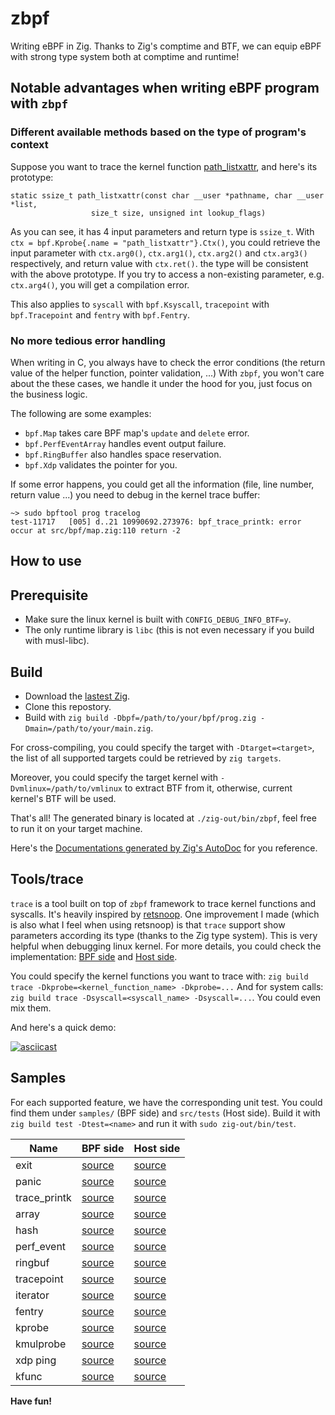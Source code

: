 # zbpf
Writing eBPF in Zig. Thanks to Zig's comptime and BTF, we can equip eBPF with strong type system both at comptime and runtime!

## Notable advantages when writing eBPF program with `zbpf`

### Different available methods based on the type of program's context

Suppose you want to trace the kernel function [path_listxattr](https://github.com/torvalds/linux/blob/7475e51b87969e01a6812eac713a1c8310372e8a/fs/xattr.c#L856-L857),
and here's its prototype:

```
static ssize_t path_listxattr(const char __user *pathname, char __user *list,
			      size_t size, unsigned int lookup_flags)
```
As you can see, it has 4 input parameters and return type is `ssize_t`.
With `ctx = bpf.Kprobe{.name = "path_listxattr"}.Ctx()`, you could retrieve
the input parameter with `ctx.arg0()`, `ctx.arg1()`, `ctx.arg2()` and `ctx.arg3()` respectively,
and return value with `ctx.ret()`.
the type will be consistent with the above prototype. If you try to access a non-existing
parameter, e.g. `ctx.arg4()`, you will get a compilation error.

This also applies to `syscall` with `bpf.Ksyscall`, `tracepoint` with `bpf.Tracepoint` and
`fentry` with `bpf.Fentry`.

### No more tedious error handling

When writing in C, you always have to check the error conditions
(the return value of the helper function, pointer validation, ...)
With `zbpf`, you won't care about the these cases, we handle it under the hood for you,
just focus on the business logic.

The following are some examples:

- `bpf.Map` takes care BPF map's `update` and `delete` error.
- `bpf.PerfEventArray` handles event output failure.
- `bpf.RingBuffer` also handles space reservation.
- `bpf.Xdp` validates the pointer for you.

If some error happens, you could get all the information (file, line number, return value ...)
you need to debug in the kernel trace buffer:

```
~> sudo bpftool prog tracelog
test-11717   [005] d..21 10990692.273976: bpf_trace_printk: error occur at src/bpf/map.zig:110 return -2
```

## How to use

## Prerequisite

- Make sure the linux kernel is built with `CONFIG_DEBUG_INFO_BTF=y`.
- The only runtime library is `libc` (this is not even necessary if you build with musl-libc).

## Build

- Download the [lastest Zig](https://ziglang.org/download/).
- Clone this repostory.
- Build with `zig build -Dbpf=/path/to/your/bpf/prog.zig -Dmain=/path/to/your/main.zig`.

For cross-compiling, you could specify the target with `-Dtarget=<target>`,
the list of all supported targets could be retrieved by `zig targets`.

Moreover, you could specify the target kernel with `-Dvmlinux=/path/to/vmlinux`
to extract BTF from it, otherwise, current kernel's BTF will be used.

That's all! The generated binary is located at `./zig-out/bin/zbpf`,
feel free to run it on your target machine.

Here's the [Documentations generated by Zig's AutoDoc](https://tw4452852.github.io/zbpf)
for you reference.

## Tools/trace

`trace` is a tool built on top of `zbpf` framework to trace kernel functions and syscalls.
It's heavily inspired by [retsnoop](https://github.com/anakryiko/retsnoop).
One improvement I made (which is also what I feel when using retsnoop) is that `trace` support
show parameters according its type (thanks to the Zig type system).
This is very helpful when debugging linux kernel.
For more details, you could check the implementation: [BPF side](https://github.com/tw4452852/zbpf/blob/main/src/trace.bpf.zig)
and [Host side](https://github.com/tw4452852/zbpf/blob/main/src/trace.zig).

You could specify the kernel functions you want to trace with: `zig build trace -Dkprobe=<kernel_function_name> -Dkprobe=...`
And for system calls: `zig build trace -Dsyscall=<syscall_name> -Dsyscall=...`.
You could even mix them.

And here's a quick demo:

[![asciicast](https://asciinema.org/a/620205.svg)](https://asciinema.org/a/620205)

## Samples

For each supported feature, we have the corresponding unit test.
You could find them under `samples/` (BPF side) and `src/tests` (Host side).
Build it with `zig build test -Dtest=<name>` and run it with `sudo zig-out/bin/test`.

Name | BPF side | Host side
--- | --- | ---
exit | [source](samples/exit.zig) | [source](src/tests/exit.zig)
panic | [source](samples/panic.zig) | [source](src/tests/panic.zig)
trace_printk | [source](samples/trace_printk.zig) | [source](src/tests/trace_printk.zig)
array | [source](samples/array.zig) | [source](src/tests/array.zig)
hash | [source](samples/hash.zig) | [source](src/tests/hash.zig)
perf_event | [source](samples/perf_event.zig) | [source](src/tests/perf_event.zig)
ringbuf | [source](samples/ringbuf.zig) | [source](src/tests/ringbuf.zig)
tracepoint | [source](samples/tracepoint.zig) | [source](src/tests/tracepoint.zig)
iterator | [source](samples/iterator.zig) | [source](src/tests/iterator.zig)
fentry | [source](samples/fentry.zig) | [source](src/tests/fentry.zig)
kprobe | [source](samples/kprobe.zig) | [source](src/tests/kprobe.zig)
kmulprobe | [source](samples/kmulprobe.zig) | [source](src/tests/kmulprobe.zig)
xdp ping | [source](samples/xdp_ping.zig) | [source](src/tests/xdp_ping.zig)
kfunc | [source](samples/kfunc.zig) | [source](src/tests/kfunc.zig)

**Have fun!**
